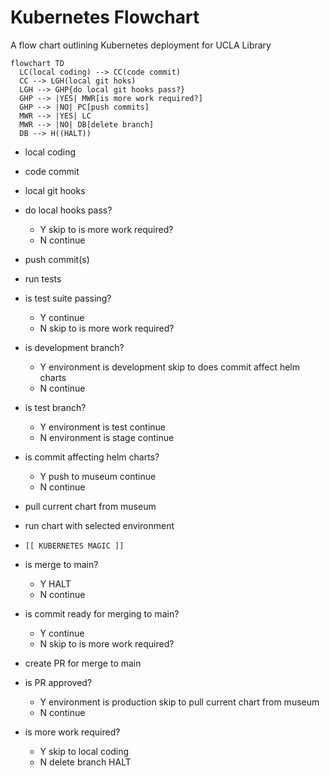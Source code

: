 # Kubernetes Flowchart

A flow chart outlining Kubernetes deployment for UCLA Library

```mermaid
flowchart TD
  LC(local coding) --> CC(code commit)
  CC --> LGH(local git hoks)
  LGH --> GHP{do local git hooks pass?}
  GHP --> |YES| MWR[is more work required?]
  GHP --> |NO| PC[push commits]
  MWR --> |YES| LC
  MWR --> |NO| DB[delete branch]
  DB --> H((HALT))

```

- local coding

- code commit

- local git hooks

- do local hooks pass?
  - Y skip to is more work required?
  - N continue

- push commit(s)

- run tests

- is test suite passing?
  - Y continue
  - N skip to is more work required?

- is development branch?
  - Y environment is development
      skip to does commit affect helm charts
  - N continue

- is test branch?
  - Y environment is test
      continue
  - N environment is stage
      continue

- is commit affecting helm charts?
  - Y push to museum
      continue
  - N continue

- pull current chart from museum

- run chart with selected environment

- `[[ KUBERNETES MAGIC ]]`

- is merge to main?
  - Y HALT
  - N continue

- is commit ready for merging to main?
  - Y continue
  - N skip to is more work required?

- create PR for merge to main

- is PR approved?
  - Y environment is production
      skip to pull current chart from museum
  - N continue

- is more work required?
  - Y skip to local coding
  - N delete branch
      HALT
